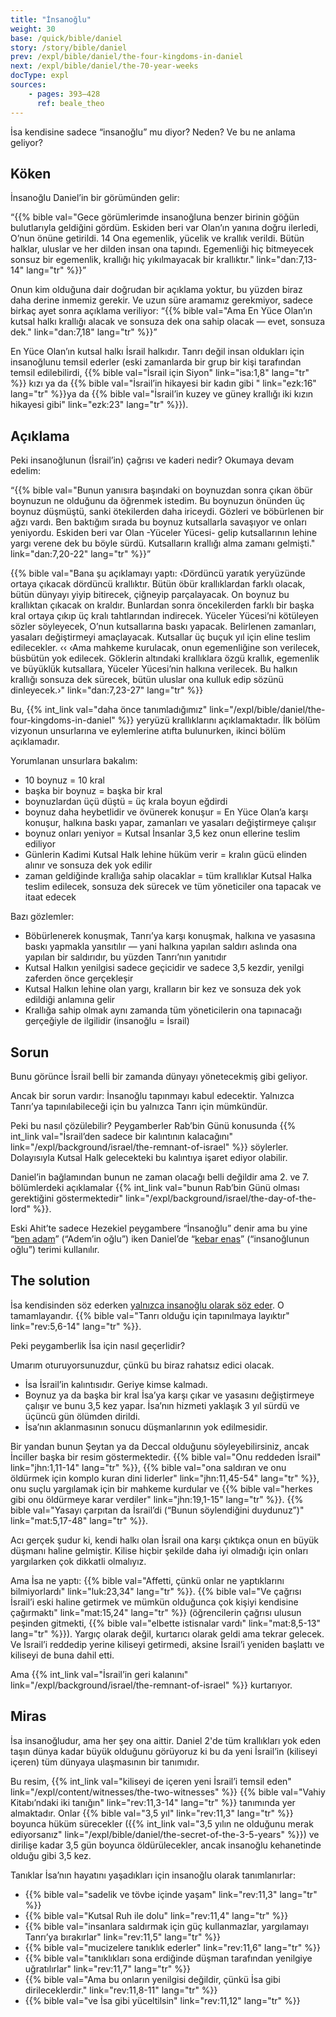 ```yaml
---
title: "İnsanoğlu"
weight: 30
base: /quick/bible/daniel
story: /story/bible/daniel
prev: /expl/bible/daniel/the-four-kingdoms-in-daniel
next: /expl/bible/daniel/the-70-year-weeks
docType: expl
sources:
    - pages: 393–428
      ref: beale_theo
---
```


İsa kendisine sadece “insanoğlu” mu diyor? Neden? Ve bu ne anlama geliyor?

## Köken

<a name="6abd"></a>
İnsanoğlu Daniel’in bir görümünden gelir:

“{{% bible val="Gece görümlerimde insanoğluna benzer birinin göğün bulutlarıyla geldiğini gördüm. Eskiden beri var Olan’ın yanına doğru ilerledi, O’nun önüne getirildi. 14 Ona egemenlik, yücelik ve krallık verildi. Bütün halklar, uluslar ve her dilden insan ona tapındı. Egemenliği hiç bitmeyecek sonsuz bir egemenlik, krallığı hiç yıkılmayacak bir krallıktır." link="dan:7,13-14" lang="tr" %}}”

Onun kim olduğuna dair doğrudan bir açıklama yoktur, bu yüzden biraz daha derine inmemiz gerekir. Ve uzun süre aramamız gerekmiyor, sadece birkaç ayet sonra açıklama veriliyor: “{{% bible val="Ama En Yüce Olan’ın kutsal halkı krallığı alacak ve sonsuza dek ona sahip olacak — evet, sonsuza dek." link="dan:7,18" lang="tr" %}}”

En Yüce Olan’ın kutsal halkı İsrail halkıdır. Tanrı değil insan oldukları için insanoğlunu temsil ederler (eski zamanlarda bir grup bir kişi tarafından temsil edilebilirdi, {{% bible val="İsrail için Siyon" link="isa:1,8" lang="tr" %}} kızı ya da {{% bible val="İsrail’in hikayesi bir kadın gibi " link="ezk:16" lang="tr" %}}ya da {{% bible val="İsrail’in kuzey ve güney krallığı iki kızın hikayesi gibi" link="ezk:23" lang="tr" %}}).

## Açıklama

<a name="487c"></a>
Peki insanoğlunun (İsrail’in) çağrısı ve kaderi nedir? Okumaya devam edelim:

“{{% bible val="Bunun yanısıra başındaki on boynuzdan sonra çıkan öbür boynuzun ne olduğunu da öğrenmek istedim. Bu boynuzun önünden üç boynuz düşmüştü, sanki ötekilerden daha iriceydi. Gözleri ve böbürlenen bir ağzı vardı. Ben baktığım sırada bu boynuz kutsallarla savaşıyor ve onları yeniyordu. Eskiden beri var Olan -Yüceler Yücesi- gelip kutsallarının lehine yargı verene dek bu böyle sürdü. Kutsalların krallığı alma zamanı gelmişti." link="dan:7,20-22" lang="tr" %}}”

{{% bible val="Bana şu açıklamayı yaptı: ‹Dördüncü yaratık yeryüzünde ortaya çıkacak dördüncü krallıktır. Bütün öbür krallıklardan farklı olacak, bütün dünyayı yiyip bitirecek, çiğneyip parçalayacak. On boynuz bu krallıktan çıkacak on kraldır. Bunlardan sonra öncekilerden farklı bir başka kral ortaya çıkıp üç kralı tahtlarından indirecek. Yüceler Yücesi’ni kötüleyen sözler söyleyecek, O’nun kutsallarına baskı yapacak. Belirlenen zamanları, yasaları değiştirmeyi amaçlayacak. Kutsallar üç buçuk yıl için eline teslim edilecekler. ‹‹ ‹Ama mahkeme kurulacak, onun egemenliğine son verilecek, büsbütün yok edilecek. Göklerin altındaki krallıklara özgü krallık, egemenlik ve büyüklük kutsallara, Yüceler Yücesi’nin halkına verilecek. Bu halkın krallığı sonsuza dek sürecek, bütün uluslar ona kulluk edip sözünü dinleyecek.›" link="dan:7,23-27" lang="tr" %}}

Bu, {{% int_link val="daha önce tanımladığımız" link="/expl/bible/daniel/the-four-kingdoms-in-daniel" %}} yeryüzü krallıklarını açıklamaktadır. İlk bölüm vizyonun unsurlarına ve eylemlerine atıfta bulunurken, ikinci bölüm açıklamadır.

Yorumlanan unsurlara bakalım:

- 10 boynuz = 10 kral
- başka bir boynuz = başka bir kral
- boynuzlardan üçü düştü = üç krala boyun eğdirdi
- boynuz daha heybetlidir ve övünerek konuşur = En Yüce Olan’a karşı konuşur, halkına baskı yapar, zamanları ve yasaları değiştirmeye çalışır
- boynuz onları yeniyor = Kutsal İnsanlar 3,5 kez onun ellerine teslim ediliyor
- Günlerin Kadimi Kutsal Halk lehine hüküm verir = kralın gücü elinden alınır ve sonsuza dek yok edilir
- zaman geldiğinde krallığa sahip olacaklar = tüm krallıklar Kutsal Halka teslim edilecek, sonsuza dek sürecek ve tüm yöneticiler ona tapacak ve itaat edecek

Bazı gözlemler:

- Böbürlenerek konuşmak, Tanrı’ya karşı konuşmak, halkına ve yasasına baskı yapmakla yansıtılır — yani halkına yapılan saldırı aslında ona yapılan bir saldırıdır, bu yüzden Tanrı’nın yanıtıdır
- Kutsal Halkın yenilgisi sadece geçicidir ve sadece 3,5 kezdir, yenilgi zaferden önce gerçekleşir
- Kutsal Halkın lehine olan yargı, kralların bir kez ve sonsuza dek yok edildiği anlamına gelir
- Krallığa sahip olmak aynı zamanda tüm yöneticilerin ona tapınacağı gerçeğiyle de ilgilidir (insanoğlu = İsrail)

## Sorun

<a name="6820"></a>
Bunu görünce İsrail belli bir zamanda dünyayı yönetecekmiş gibi geliyor.

Ancak bir sorun vardır: İnsanoğlu tapınmayı kabul edecektir. Yalnızca Tanrı’ya tapınılabileceği için bu yalnızca Tanrı için mümkündür.

Peki bu nasıl çözülebilir? Peygamberler Rab’bin Günü konusunda {{% int_link val="İsrail’den sadece bir kalıntının kalacağını" link="/expl/background/israel/the-remnant-of-israel" %}} söylerler. Dolayısıyla Kutsal Halk gelecekteki bu kalıntıya işaret ediyor olabilir.

Daniel’in bağlamından bunun ne zaman olacağı belli değildir ama 2. ve 7. bölümlerdeki açıklamalar {{% int_link val="bunun Rab’bin Günü olması gerektiğini göstermektedir" link="/expl/background/israel/the-day-of-the-lord" %}}.

Eski Ahit’te sadece Hezekiel peygambere “İnsanoğlu” denir ama bu yine “[ben adam](https://biblehub.com/interlinear/ezekiel/2-1.htm)” (“Adem’in oğlu”) iken Daniel’de “[kebar enas](https://biblehub.com/interlinear/daniel/7-13.htm)” (“insanoğlunun oğlu”) terimi kullanılır.

## The solution

<a name="e03e"></a>
İsa kendisinden söz ederken [yalnızca insanoğlu olarak söz eder](https://www.bibleserver.com/search/TR/insano%C4%9Flu). O tamamlayandır. {{% bible val="Tanrı olduğu için tapınılmaya layıktır" link="rev:5,6-14" lang="tr" %}}.

Peki peygamberlik İsa için nasıl geçerlidir?

Umarım oturuyorsunuzdur, çünkü bu biraz rahatsız edici olacak.

- İsa İsrail’in kalıntısıdır. Geriye kimse kalmadı.
- Boynuz ya da başka bir kral İsa’ya karşı çıkar ve yasasını değiştirmeye çalışır ve bunu 3,5 kez yapar. İsa’nın hizmeti yaklaşık 3 yıl sürdü ve üçüncü gün ölümden dirildi.
- İsa’nın aklanmasının sonucu düşmanlarının yok edilmesidir.

Bir yandan bunun Şeytan ya da Deccal olduğunu söyleyebilirsiniz, ancak İnciller başka bir resim göstermektedir. {{% bible val="Onu reddeden İsrail" link="jhn:1,11-14" lang="tr" %}}, {{% bible val="ona saldıran ve onu öldürmek için komplo kuran dini liderler" link="jhn:11,45-54" lang="tr" %}}, onu suçlu yargılamak için bir mahkeme kurdular ve {{% bible val="herkes gibi onu öldürmeye karar verdiler" link="jhn:19,1-15" lang="tr" %}}. {{% bible val="Yasayı çarpıtan da İsrail’di (“Bunun söylendiğini duydunuz”)" link="mat:5,17-48" lang="tr" %}}.

Acı gerçek şudur ki, kendi halkı olan İsrail ona karşı çıktıkça onun en büyük düşmanı haline gelmiştir. Kilise hiçbir şekilde daha iyi olmadığı için onları yargılarken çok dikkatli olmalıyız.

Ama İsa ne yaptı: {{% bible val="Affetti, çünkü onlar ne yaptıklarını bilmiyorlardı" link="luk:23,34" lang="tr" %}}. {{% bible val="Ve çağrısı İsrail’i eski haline getirmek ve mümkün olduğunca çok kişiyi kendisine çağırmaktı" link="mat:15,24" lang="tr" %}} (öğrencilerin çağrısı ulusun peşinden gitmekti, {{% bible val="elbette istisnalar vardı" link="mat:8,5-13" lang="tr" %}}). Yargıç olarak değil, kurtarıcı olarak geldi ama tekrar gelecek. Ve İsrail’i reddedip yerine kiliseyi getirmedi, aksine İsrail’i yeniden başlattı ve kiliseyi de buna dahil etti.

Ama {{% int_link val="İsrail’in geri kalanını" link="/expl/background/israel/the-remnant-of-israel" %}} kurtarıyor.

## Miras

<a name="8693"></a>
İsa insanoğludur, ama her şey ona aittir. Daniel 2'de tüm krallıkları yok eden taşın dünya kadar büyük olduğunu görüyoruz ki bu da yeni İsrail’in (kiliseyi içeren) tüm dünyaya ulaşmasının bir tanımıdır.

Bu resim, {{% int_link val="kiliseyi de içeren yeni İsrail’i temsil eden" link="/expl/content/witnesses/the-two-witnesses" %}} {{% bible val="Vahiy Kitabı’ndaki iki tanığın" link="rev:11,3-14" lang="tr" %}} tanımında yer almaktadır. Onlar {{% bible val="3,5 yıl" link="rev:11,3" lang="tr" %}} boyunca hüküm sürecekler ({{% int_link val="3,5 yılın ne olduğunu merak ediyorsanız" link="/expl/bible/daniel/the-secret-of-the-3-5-years" %}}) ve dirilişe kadar 3,5 gün boyunca öldürülecekler, ancak insanoğlu kehanetinde olduğu gibi 3,5 kez.

Tanıklar İsa’nın hayatını yaşadıkları için insanoğlu olarak tanımlanırlar:

- {{% bible val="sadelik ve tövbe içinde yaşam" link="rev:11,3" lang="tr" %}}
- {{% bible val="Kutsal Ruh ile dolu" link="rev:11,4" lang="tr" %}}
- {{% bible val="insanlara saldırmak için güç kullanmazlar, yargılamayı Tanrı’ya bırakırlar" link="rev:11,5" lang="tr" %}}
- {{% bible val="mucizelere tanıklık ederler" link="rev:11,6" lang="tr" %}}
- {{% bible val="tanıklıkları sona erdiğinde düşman tarafından yenilgiye uğratılırlar" link="rev:11,7" lang="tr" %}}
- {{% bible val="Ama bu onların yenilgisi değildir, çünkü İsa gibi dirileceklerdir." link="rev:11,8-11" lang="tr" %}}
- {{% bible val="ve İsa gibi yüceltilsin" link="rev:11,12" lang="tr" %}}
